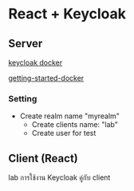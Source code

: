 # React + Keycloak

  
## Server
[keycloak docker](https://www.keycloak.org/downloads)

[getting-started-docker](https://www.keycloak.org/getting-started/getting-started-docker)


### Setting

 - Create realm name "myrealm"
	 - Create clients name: "lab"
	 - Create user for test

## Client (React)
lab การใช้งาน Keycloak คู่กับ client 